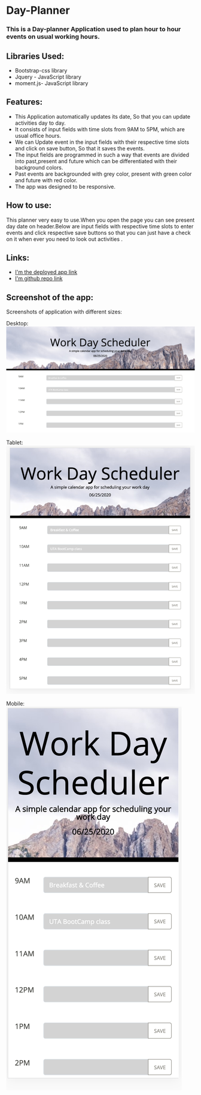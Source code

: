 #  Day-Planner
###  This is a Day-planner Application used to plan hour to hour events on usual working hours.

## Libraries Used:
* Bootstrap-css library
* Jquery - JavaScript library
* moment.js- JavaScript library

## Features:
* This Application automatically updates its date, So that you can update activities day to day.
* It consists of input fields with time slots from 9AM to 5PM, which are usual office hours.
* We can Update event in the input fields with their respective time slots and click on save button, So that it saves the events.
* The input fields are programmed in such a way that events are divided into past,present and future which can be differentiated with their background colors.
* Past events are backgrounded with grey color, present with green color and future with red color.
* The app was designed to be responsive.

## How to use:
This planner very easy to use.When you open the page you can see present day date on header.Below are input fields with respective time slots to enter events and click respective save buttons so that you can just have a check on it when ever you need to look out activities .

## Links:
* [I'm the deployed app link](https://himaja830.github.io/Day-Planner/index.html)
* [I'm github repo link](https://github.com/himaja830/Day-Planner)

## Screenshot of the app:
   Screenshots of application with different sizes:

Desktop:
![desktop](https://github.com/himaja830/Day-Planner/blob/master/assets/images/desktop.png)
   
Tablet:
![Tablet](https://github.com/himaja830/Day-Planner/blob/master/assets/images/Ipad.png)

Mobile:
![Mobile](https://github.com/himaja830/Day-Planner/blob/master/assets/images/mobile.png)




